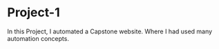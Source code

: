 # Project-1
In this Project, I automated a Capstone website. Where I had used many automation concepts.
